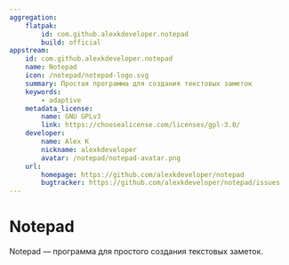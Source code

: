 ```yaml
---
aggregation:
    flatpak:
        id: com.github.alexkdeveloper.notepad
        build: official
appstream:
    id: com.github.alexkdeveloper.notepad
    name: Notepad
    icon: /notepad/notepad-logo.svg
    summary: Простая программа для создания текстовых заметок
    keywords:
        - adaptive
    metadata_license:
        name: GNU GPLv3
        link: https://choosealicense.com/licenses/gpl-3.0/
    developer:
        name: Alex K
        nickname: alexkdeveloper
        avatar: /notepad/notepad-avatar.png
    url:
        homepage: https://github.com/alexkdeveloper/notepad
        bugtracker: https://github.com/alexkdeveloper/notepad/issues
---
```


# Notepad

Notepad — программа для простого создания текстовых заметок.

<!--@include: @apps/_parts/install/content-flatpak.md-->
